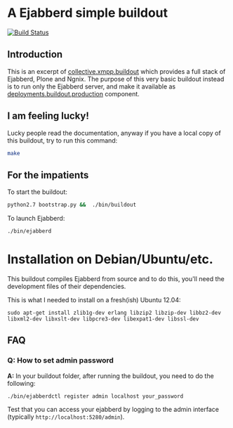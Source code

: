 # A Ejabberd simple buildout #

[![Build Status](https://travis-ci.org/RedTurtle/deployments.buildout.ejabberd.png?branch=master)](https://travis-ci.org/RedTurtle/deployments.buildout.ejabberd)

## Introduction ##
This is an excerpt of [collective.xmpp.buildout](https://github.com/collective/collective.xmpp.buildou) which provides a full stack of Ejabberd, Plone and Ngnix.
The purpose of this very basic buildout instead is to run only the Ejabberd server, and make it available 
as [deployments.buildout.production](https://github.com/RedTurtle/deployments.buildout.production) component.


## I am feeling lucky! ##
Lucky people read the documentation,
anyway if you have a local copy of this buildout,
try to run this command:
```bash
make
```
## For the impatients ##
To start the buildout:
```bash
python2.7 bootstrap.py &&  ./bin/buildout
```

To launch Ejabberd:
```bash
./bin/ejabberd
```

Installation on Debian/Ubuntu/etc.
==================================

This buildout compiles Ejabberd from source and to do this, you'll need
the development files of their dependencies.

This is what I needed to install on a fresh(ish) Ubuntu 12.04:

    sudo apt-get install zlib1g-dev erlang libzip2 libzip-dev libbz2-dev libxml2-dev libxslt-dev libpcre3-dev libexpat1-dev libssl-dev


## FAQ ##
### Q: How to set admin password ####
__A:__ In your buildout folder, after running the buildout, you need to do the following:

    ./bin/ejabberdctl register admin localhost your_password

Test that you can access your ejabberd by logging to the admin interface (typically ``http://localhost:5280/admin``).
